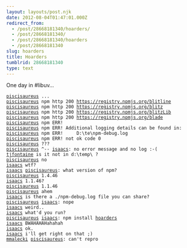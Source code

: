```yaml
---
layout: layouts/post.njk
date: 2012-08-04T01:47:01.000Z
redirect_from:
  - /post/28668181340/hoarders/
  - /post/28668181340/
  - /post/28668181340/hoarders
  - /post/28668181340
slug: hoarders
title: Hoarders
tumblrid: 28668181340
type: text
---
```

<p>One day in #libuv&hellip;</p>

<pre><code><a href="https://npmjs.org/profile/piscisaureus">piscisaureus</a> ...
<a href="https://npmjs.org/profile/piscisaureus">piscisaureus</a> npm http 200 <a href="https://registry.npmjs.org/blitline">https://registry.npmjs.org/blitline</a>
<a href="https://npmjs.org/profile/piscisaureus">piscisaureus</a> npm http 200 <a href="https://registry.npmjs.org/blitz">https://registry.npmjs.org/blitz</a>
<a href="https://npmjs.org/profile/piscisaureus">piscisaureus</a> npm http 200 <a href="https://registry.npmjs.org/blitzLib">https://registry.npmjs.org/blitzLib</a>
<a href="https://npmjs.org/profile/piscisaureus">piscisaureus</a> npm http 200 <a href="https://registry.npmjs.org/blade">https://registry.npmjs.org/blade</a>
<a href="https://npmjs.org/profile/piscisaureus">piscisaureus</a> npm ERR!
<a href="https://npmjs.org/profile/piscisaureus">piscisaureus</a> npm ERR! Additional logging details can be found in:
<a href="https://npmjs.org/profile/piscisaureus">piscisaureus</a> npm ERR!     D:\te\npm-debug.log
<a href="https://npmjs.org/profile/piscisaureus">piscisaureus</a> npm ERR! not ok code 0
<a href="https://npmjs.org/profile/piscisaureus">piscisaureus</a> ???
<a href="https://npmjs.org/profile/piscisaureus">piscisaureus</a> ^-- <a href="https://npmjs.org/profile/isaacs">isaacs</a>: no error message and no log :-(
<a href="https://npmjs.org/profile/tjfontaine">tjfontaine</a> is it not in d:\temp\ ?
<a href="https://npmjs.org/profile/piscisaureus">piscisaureus</a> no
<a href="https://npmjs.org/profile/isaacs">isaacs</a> wtf?
<a href="https://npmjs.org/profile/isaacs">isaacs</a> <a href="https://npmjs.org/profile/piscisaureus">piscisaureus</a>: what version of npm?
<a href="https://npmjs.org/profile/piscisaureus">piscisaureus</a> 1.4.46
<a href="https://npmjs.org/profile/isaacs">isaacs</a> 1.1.46?
<a href="https://npmjs.org/profile/piscisaureus">piscisaureus</a> 1.1.46
<a href="https://npmjs.org/profile/piscisaureus">piscisaureus</a> ahem
<a href="https://npmjs.org/profile/isaacs">isaacs</a> is there a ./npm-debug.log file you can share?
<a href="https://npmjs.org/profile/piscisaureus">piscisaureus</a> <a href="https://npmjs.org/profile/isaacs">isaacs</a>: nope
<a href="https://npmjs.org/profile/isaacs">isaacs</a> weird..
<a href="https://npmjs.org/profile/isaacs">isaacs</a> what'd you run?
<a href="https://npmjs.org/profile/piscisaureus">piscisaureus</a> <a href="https://npmjs.org/profile/isaacs">isaacs</a>: npm install <a href="https://npmjs.org/package/hoarders">hoarders</a>
<a href="https://npmjs.org/profile/isaacs">isaacs</a> BWAHAHAHahahah
<a href="https://npmjs.org/profile/isaacs">isaacs</a> ok.
<a href="https://npmjs.org/profile/isaacs">isaacs</a> i'll get right on that ;)
<a href="https://npmjs.org/profile/mmalecki">mmalecki</a> <a href="https://npmjs.org/profile/piscisaureus">piscisaureus</a>: can't repro</code></pre>
